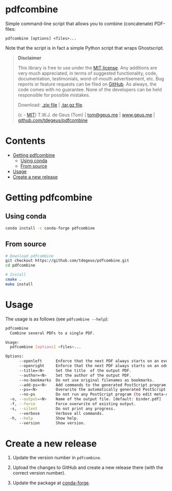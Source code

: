 # pdfcombine

Simple command-line script that allows you to combine (concatenate) PDF-files:

```none
pdfcombine [options] <files>...
```

Note that the script is in fact a simple Python script that wraps Ghostscript. 

>   **Disclaimer**
>   
>   This library is free to use under the [MIT license](https://github.com/tdegeus/pdfcombine/blob/master/LICENSE). Any additions are very much appreciated, in terms of suggested functionality, code, documentation, testimonials, word-of-mouth advertisement, etc. Bug reports or feature requests can be filed on [GitHub](https://github.com/tdegeus/pdfcombine). As always, the code comes with no guarantee. None of the developers can be held responsible for possible mistakes.
>   
>   Download: [.zip file](https://github.com/tdegeus/pdfcombine/zipball/master) | [.tar.gz file](https://github.com/tdegeus/pdfcombine/tarball/master).
>   
>   (c - [MIT](https://github.com/tdegeus/pdfcombine/blob/master/LICENSE)) T.W.J. de Geus (Tom) | tom@geus.me | www.geus.me | [github.com/tdegeus/pdfcombine](https://github.com/tdegeus/pdfcombine)

# Contents

<!-- MarkdownTOC -->

- [Getting pdfcombine](#getting-pdfcombine)
    - [Using conda](#using-conda)
    - [From source](#from-source)
- [Usage](#usage)
- [Create a new release](#create-a-new-release)

<!-- /MarkdownTOC -->

# Getting pdfcombine

## Using conda

```bash
conda install -c conda-forge pdfcombine
```

## From source

```bash
# Download pdfcombine
git checkout https://github.com/tdegeus/pdfcombine.git
cd pdfcombine

# Install
cmake .
make install
```

# Usage

The usage is as follows (see `pdfcombine --help`):

```bash
pdfcombine
  Combine several PDFs to a single PDF.

Usage:
  pdfcombine [options] <files>...

Options:
      --openleft      Enforce that the next PDF always starts on an even page.
      --openright     Enforce that the next PDF always starts on an odd page.
      --title=<N>     Set the title  of the output PDF.
      --author=<N>    Set the author of the output PDF.
      --no-bookmarks  Do not use original filenames as bookmarks.
      --add-ps=<N>    Add commands to the generated PostScript program (inspect using '--verbose').
      --ps=<N>        Overwrite the automatically generated PostScript program.
      --no-ps         Do not run any PostScript program (to edit meta-data).
  -o, --output=<N>    Name of the output file. [default: binder.pdf]
  -f, --force         Force overwrite of existing output.
  -s, --silent        Do not print any progress.
      --verbose       Verbose all commands.
  -h, --help          Show help.
      --version       Show version.
```

# Create a new release

1.  Update the version number in `pdfcombine`. 

2.  Upload the changes to GitHub and create a new release there (with the correct version number).

3.  Update the package at [conda-forge](https://github.com/conda-forge/pdfcombine-feedstock).
